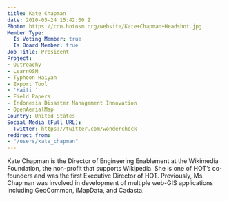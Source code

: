 ```yaml
---
title: Kate Chapman
date: 2010-05-24 15:42:00 Z
Photo: https://cdn.hotosm.org/website/Kate+Chapman+Headshot.jpg
Member Type:
  Is Voting Member: true
  Is Board Member: true
Job Title: President
Project:
- Outreachy
- LearnOSM
- Typhoon Haiyan
- Export Tool
- 'Haiti '
- Field Papers
- Indonesia Disaster Management Innovation
- OpenAerialMap
Country: United States
Social Media (Full URL):
  Twitter: https://twitter.com/wonderchock
redirect_from:
- "/users/kate_chapman"
---
```


Kate Chapman is the Director of Engineering Enablement at the Wikimedia Foundation, the non-profit that supports Wikipedia. She is one of HOT’s co-founders and was the first Executive Director of HOT. Previously, Ms. Chapman was involved in development of multiple web-GIS applications including GeoCommon, iMapData, and Cadasta.